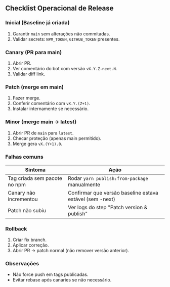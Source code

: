 ## Checklist Operacional de Release

### Inicial (Baseline já criada)

1. Garantir `main` sem alterações não commitadas.
2. Validar secrets: `NPM_TOKEN`, `GITHUB_TOKEN` presentes.

### Canary (PR para main)

1. Abrir PR.
2. Ver comentário do bot com versão `vX.Y.Z-next.N`.
3. Validar diff link.

### Patch (merge em main)

1. Fazer merge.
2. Conferir comentário com `vX.Y.(Z+1)`.
3. Instalar internamente se necessário.

### Minor (merge main -> latest)

1. Abrir PR de `main` para `latest`.
2. Checar proteção (apenas main permitido).
3. Merge gera `vX.(Y+1).0`.

### Falhas comuns

| Sintoma                      | Ação                                                     |
| ---------------------------- | -------------------------------------------------------- |
| Tag criada sem pacote no npm | Rodar `yarn publish:from-package` manualmente            |
| Canary não incrementou       | Confirmar que versão baseline estava estável (sem -next) |
| Patch não subiu              | Ver logs do step "Patch version & publish"               |

### Rollback

1. Criar fix branch.
2. Aplicar correção.
3. Abrir PR → patch normal (não remover versão anterior).

### Observações

- Não force push em tags publicadas.
- Evitar rebase após canaries se não necessário.
